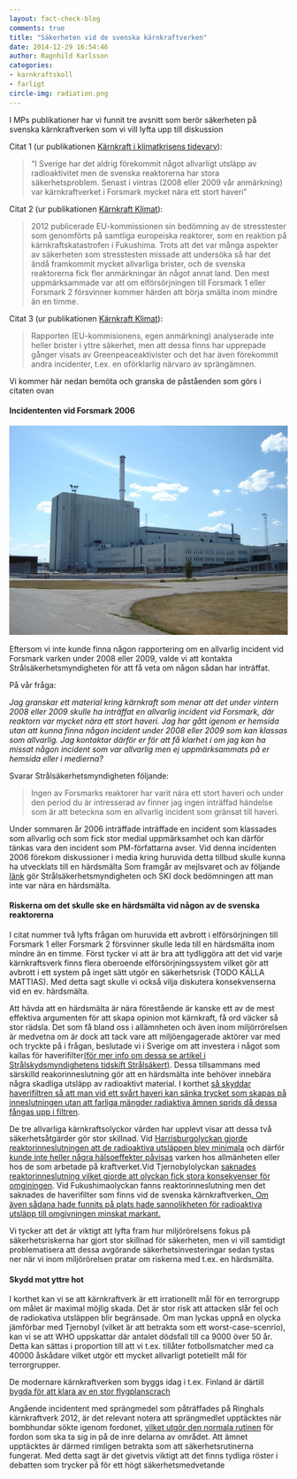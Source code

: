 ```yaml
---
layout: fact-check-blog
comments: true
title: "Säkerheten vid de svenska kärnkraftverken"
date: 2014-12-29 16:54:46
author: Ragnhild Karlsson
categories:
- karnkraftskoll
- farligt
circle-img: radiation.png
---
```

<p>I MPs publikationer har vi funnit tre avsnitt som berör säkerheten på svenska kärnkraftverken som vi vill lyfta upp till diskussion</p>
<p>Citat 1 (ur publikationen <a href="/assets/files/mp_arg_kärnkraft.pdf">Kärnkraft i klimatkrisens tidevarv</a>):</p>
<blockquote>“I Sverige har det aldrig förekommit något allvarligt utsläpp av radioaktivitet men de svenska reaktorerna har stora säkerhetsproblem. Senast i vintras (2008 eller 2009 vår anmärkning) var kärnkraftverket i Forsmark mycket nära ett stort haveri”</blockquote>
<p>Citat 2 (ur publikationen <a href="/assets/files/karnkraft_klimat.pdf">Kärnkraft Klimat</a>):</p>
<blockquote>2012 publicerade EU-kommissionen sin bedömning av de stresstester som genomförts på samtliga europeiska reaktorer, som en reaktion på kärnkraftskatastrofen i Fukushima. Trots att det var många aspekter av säkerheten som stresstesten missade att undersöka så har det ändå framkommit mycket allvarliga brister, och de svenska reaktorerna fick fler anmärkningar än något annat land. Den mest uppmärksammade var att om elförsörjningen till Forsmark 1 eller Forsmark 2 försvinner kommer härden att börja smälta inom mindre än en timme.</blockquote>
<p>Citat 3 (ur publikationen <a href="/assets/files/karnkraft_klimat.pdf">Kärnkraft Klimat</a>):<p>
<blockquote>Rapporten (EU-kommisionens, egen anmärkning) analyserade inte heller brister i yttre säkerhet, men att dessa finns har upprepade gånger visats av Greenpeaceaktivister och det har även förekommit andra incidenter, t.ex. en oförklarlig närvaro av sprängämnen.</blockquote>
<p>Vi kommer här nedan bemöta och granska de påståenden som görs i citaten ovan</p>
<h4>Incidententen vid Forsmark 2006</h4>
<img class="img-responsive blog-img" src="/assets/img/fact-check/forsmark3.jpg">
<p>Eftersom vi inte kunde finna någon rapportering om en allvarlig incident vid Forsmark varken under 2008 eller 2009, valde vi att kontakta Strålsäkerhetsmyndigheten för att få veta om någon sådan har inträffat.</p>
<p>På vår fråga:</p>
<p style="font-style:italic">Jag granskar ett material kring kärnkraft som menar att det under vintern
2008 eller 2009 skulle ha inträffat en allvarlig incident vid Forsmark, där reaktorn var mycket nära ett stort haveri. Jag har gått igenom er hemsida utan att kunna finna någon incident under 2008 eller 2009 som kan klassas som allvarlig. Jag kontaktar därför er för att få klarhet i om jag kan ha missat någon incident som var allvarlig men ej uppmärksammats på er hemsida eller i medierna?</p>
<p>Svarar Strålsäkerhetsmyndigheten följande:</p>
<blockquote>Ingen av Forsmarks reaktorer har varit nära ett stort haveri och under den period du är intresserad av finner jag ingen inträffad händelse som är att beteckna som en allvarlig incident som gränsat till haveri.
</blockquote>
<p>Under sommaren år 2006 inträffade inträffade en incident som klassades som allvarlig och som fick stor medial uppmärksamhet och kan därför tänkas vara den incident som PM-författarna avser. Vid denna incidenten 2006 förekom diskussioner i media kring huruvida detta tillbud skulle kunna ha utvecklats till en härdsmälta Som framgår av mejlsvaret och av följande <a href="http://www.svt.se/nyheter/sverige/ski-ingen-risk-for-hardsmalta" target="_blanc">länk</a> gör Strålsäkerhetsmyndigheten och SKI dock bedömningen att man inte var nära en härdsmälta.</p>
<h4>Riskerna om det skulle ske en härdsmälta vid någon av de svenska reaktorerna</h4>
<p>I citat nummer två lyfts frågan om huruvida ett avbrott i elförsörjningen till Forsmark 1 eller Forsmark 2 försvinner skulle leda till en härdsmälta inom mindre än en timme. Först tycker vi att är bra att tydliggöra att det vid varje kärnkraftsverk finns flera oberoende elförsörjningssystem vilket gör att avbrott i ett system på inget sätt utgör en säkerhetsrisk (TODO KÄLLA MATTIAS). Med detta sagt skulle vi också vilja diskutera konsekvenserna vid en ev. härdsmälta. </p>
<p>Att hävda att en härdsmälta är nära förestående är kanske ett av de mest effektiva argumenten för att skapa opinion mot kärnkraft, få ord väcker så stor rädsla. Det som få bland oss i allämnheten och även inom miljörrörelsen är medvetna om är dock att tack vare att miljöengagerade aktörer var med och tryckte på i frågan, beslutade vi i Sverige om att investera i något som kallas för haverifilter<a title="Strålsäkert_nr_2_2011" href="http://www.stralsakerhetsmyndigheten.se/Global/Publikationer/Tidskrift/Stralsakert/stralsakert_2_3_2011.pdf" target="_blanc">(för mer info om dessa se artikel i Strålskydsmyndighetens tidskift Strålsäkert)</a>. Dessa tillsammans med särskilld reakorinneslutning gör att en härdsmälta inte behöver innebära några skadliga utsläpp av radioaktivt material. I korthet <a title="Analys av resultasten från stresstesterna vid svenska kärnkraftverk" href="http://www.analys.se/lankar/Fakta/Faktablad_50.pdf" target="_blanc">så skyddar haverifiltren så att man vid ett svårt haveri kan sänka trycket som skapas på inneslutningen utan att farliga mängder radiaktiva ämnen sprids då dessa fångas upp i filtren</a>.</o><p>De tre allvarliga kärnkraftsolyckor värden har upplevt visar att dessa två säkerhetsåtgärder gör stor skillnad. Vid <a href="http://www.analys.se/lankar/Fakta/Faktablad_50.pdf" target="_blanc">Harrisburgolyckan gjorde reaktorinneslutningen att de radioaktiva utsläppen blev minimala</a> och därför <a href="http://www.nrc.gov/reading-rm/doc-collections/fact-sheets/3mile-isle.html" target="_blanc">kunde inte heller några hälsoeffekter påvisas</a> varken hos allmänheten eller hos de som arbetade på kraftverket.Vid Tjernobylolyckan  <a href="http://www.analys.se/lankar/Fakta/Faktablad_50.pdf" target="_blanc">saknades reaktorinneslutning vilket gjorde att olyckan fick stora konsekvenser för omginingen</a>. Vid Fukushimaolyckan fanns reaktorinneslutning men det saknades de haverifilter som finns vid de svenska kärnkraftverken<a title="Strålsäkert_nr_2_2011" href="http://www.stralsakerhetsmyndigheten.se/Global/Publikationer/Tidskrift/Stralsakert/stralsakert_2_3_2011.pdf" target="_blanc">. Om även sådana hade funnits på plats hade sannolikheten för radioaktiva utsläpp till omgivningen minskat markant.</a></p>
<p>Vi tycker att det är viktigt att lyfta fram hur miljörörelsens fokus på säkerhetsriskerna har gjort stor skillnad för säkerheten, men vi vill samtidigt problematisera att dessa avgörande säkerhetsinvesteringar sedan tystas ner när vi inom miljörörelsen pratar om riskerna med t.ex. en härdsmälta.</p>
<h4>Skydd mot yttre hot</h4>
<p>I korthet kan vi se att kärnkraftverk är ett irrationellt mål för en terrorgrupp om målet är maximal möjlig skada. Det är stor risk att attacken slår fel och de radiokativa utsläppen blir begränsade. Om man lyckas uppnå en olycka jämförbar med Tjernobyl (vilket är att betrakta som ett worst-case-scenrio), kan vi se att WHO uppskattar där antalet dödsfall till ca 9000 över 50 år. Detta kan sättas i proportion till att vi t.ex. tillåter fotbollsmatcher med ca 40000 åskådare vilket utgör ett mycket allvarligt potetiellt mål för terrorgrupper.</p>
<p>De modernare kärnkraftverken som byggs idag i t.ex. Finland är därtill <a href="http://www.stuk.fi/ydinturvallisuus/ydinvoimalaitosten-toiminta/olkiluoto3/en_GB/olkiluoto3/_print/">bygda för att klara av en stor flygplanscrach</a></p>
</p>
<p>Angående incidentent med sprängmedel som påträffades på Ringhals kärnkraftverk 2012, är det relevant notera att sprängmedlet upptäcktes när bombhundar sökte igenom fordonet, <a href="http://corporate.vattenfall.se/nyheter/nyheter/import-nyheter/sprangmedel-funnet-vid-ringhals-karnkraftverk/">vilket utgör den normala rutinen</a> för fordon som ska ta sig in på de inre delarna av området. Att ämnet upptäcktes är därmed rimligen betrakta som att säkerhetsrutinerna fungerat. Med detta sagt är det givetvis viktigt att det finns tydliga röster i debatten som trycker på för ett högt säkerhetsmedvetande</p>
